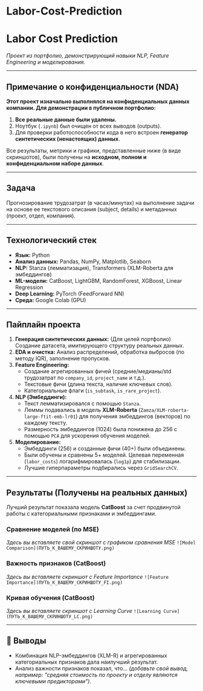 # Labor-Cost-Prediction

# Labor Cost Prediction

*Проект из портфолио, демонстрирующий навыки NLP, Feature Engineering и моделирования.*

---

## Примечание о конфиденциальности (NDA)

**Этот проект изначально выполнялся на конфиденциальных данных компании. Для демонстрации в публичном портфолио:**
1.  **Все реальные данные были удалены.**
2.  Ноутбук (`.ipynb`) был очищен от всех выводов (outputs).
3.  Для проверки работоспособности кода в него встроен **генератор синтетических (ненастоящих) данных**.

Все результаты, метрики и графики, представленные ниже (в виде скриншотов), были получены на **исходном, полном и конфиденциальном наборе данных**.

---

## Задача

Прогнозирование трудозатрат (в часах/минутах) на выполнение задачи на основе ее текстового описания (subject, details) и метаданных (проект, отдел, компания).

---

## Технологический стек

* **Язык:** Python
* **Анализ данных:** Pandas, NumPy, Matplotlib, Seaborn
* **NLP:** Stanza (лемматизация), Transformers (XLM-Roberta для эмбеддингов)
* **ML-модели:** CatBoost, LightGBM, RandomForest, XGBoost, Linear Regression
* **Deep Learning:** PyTorch (FeedForward NN)
* **Среда:** Google Colab (GPU)

---

## Пайплайн проекта

1.  **Генерация синтетических данных:** (Для целей портфолио) Создание датасета, имитирующего структуру реальных данных.
2.  **EDA и очистка:** Анализ распределений, обработка выбросов (по методу IQR), заполнение пропусков.
3.  **Feature Engineering:**
    * Создание агрегированных фичей (средние/медианы/std трудозатрат по `company_id`, `project_name` и т.д.).
    * Текстовые фичи (длина текста, наличие ключевых слов).
    * Категориальные флаги (`is_subtask`, `is_rare_project`).
4.  **NLP (Эмбеддинги):**
    * Текст лемматизировался с помощью `Stanza`.
    * Леммы подавались в модель **XLM-Roberta** (`Zamza/XLM-roberta-large-ftit-emb-lr01`) для получения эмбеддингов (векторов) по каждому тексту.
    * Размерность эмбеддингов (1024) была понижена до 256 с помощью `PCA` для ускорения обучения моделей.
5.  **Моделирование:**
    * Эмбеддинги (256) и созданные фичи (40+) были объединены.
    * Были обучены и сравнены 5+ моделей. Целевая переменная (`labor_costs`) логарифмировалась (`log1p`) для стабилизации.
    * Лучшие гиперпараметры подбирались через `GridSearchCV`.

---

## Результаты (Получены на реальных данных)

Лучший результат показала модель **CatBoost** за счет продвинутой работы с категориальными признаками и эмбеддингами.

### Сравнение моделей (по MSE)

*Здесь вы вставляете свой скриншот с графиком сравнения MSE*
`![Model Comparison](ПУТЬ_К_ВАШЕМУ_СКРИНШОТУ.png)`

### Важность признаков (CatBoost)

*Здесь вы вставляете скриншот с Feature Importance*
`![Feature Importance](ПУТЬ_К_ВАШЕМУ_СКРИНШОТУ_FI.png)`

### Кривая обучения (CatBoost)

*Здесь вы вставляете скриншот с Learning Curve*
`![Learning Curve](ПУТЬ_К_ВАШЕМУ_СКРИНШОТУ_LC.png)`

---

## 🚀 Выводы

* Комбинация NLP-эмбеддингов (XLM-R) и агрегированных категориальных признаков дала наилучший результат.
* Анализ важности признаков показал, что... *(добавьте свой вывод, например: "средняя стоимость по проекту и отделу являются ключевыми предикторами")*.
